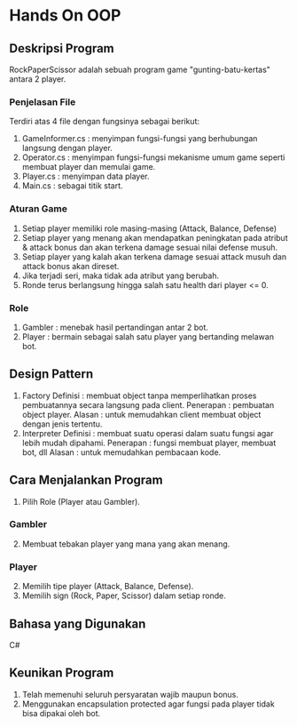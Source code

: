# Hands On OOP

## Deskripsi Program
RockPaperScissor adalah sebuah program game "gunting-batu-kertas" antara 2 player.

### Penjelasan File
Terdiri atas 4 file dengan fungsinya sebagai berikut:
1. GameInformer.cs : menyimpan fungsi-fungsi yang berhubungan langsung dengan player.
2. Operator.cs : menyimpan fungsi-fungsi mekanisme umum game seperti membuat player dan memulai game.
3. Player.cs : menyimpan data player.
4. Main.cs : sebagai titik start.

### Aturan Game
1. Setiap player memiliki role masing-masing (Attack, Balance, Defense)
2. Setiap player yang menang akan mendapatkan peningkatan pada atribut & attack bonus dan akan terkena damage sesuai nilai defense musuh.
3. Setiap player yang kalah akan terkena damage sesuai attack musuh dan attack bonus akan direset.
4. Jika terjadi seri, maka tidak ada atribut yang berubah.
5. Ronde terus berlangsung hingga salah satu health dari player <= 0.

### Role
1. Gambler : menebak hasil pertandingan antar 2 bot.
2. Player : bermain sebagai salah satu player yang bertanding melawan bot.

## Design Pattern
1. Factory
    Definisi : membuat object tanpa memperlihatkan proses pembuatannya secara langsung pada client. 
    Penerapan : pembuatan object player.
    Alasan : untuk memudahkan client membuat object dengan jenis tertentu.
2. Interpreter 
    Definisi : membuat suatu operasi dalam suatu fungsi agar lebih mudah dipahami. 
    Penerapan : fungsi membuat player, membuat bot, dll
    Alasan : untuk memudahkan pembacaan kode.

## Cara Menjalankan Program
1. Pilih Role (Player atau Gambler).
### Gambler
2. Membuat tebakan player yang mana yang akan menang.
### Player
2. Memilih tipe player (Attack, Balance, Defense).
3. Memilih sign (Rock, Paper, Scissor) dalam setiap ronde.

## Bahasa yang Digunakan
C#

## Keunikan Program
1. Telah memenuhi seluruh persyaratan wajib maupun bonus.
2. Menggunakan encapsulation protected agar fungsi pada player tidak bisa dipakai oleh bot.